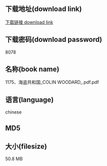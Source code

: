 ## 下载地址(download link)
[下载链接 download link](https://voluble-croquembouche-d321dc.netlify.app/?s=1175%E3%80%81%E6%B5%B7%E7%9B%97%E5%85%B1%E5%92%8C%E5%9B%BD_COLIN+WOODARD_.pdf)

## 下载密码(download password)
8078

## 名称(book name)
1175、海盗共和国_COLIN WOODARD_.pdf.pdf

## 语言(language)
chinese

## MD5


## 大小(filesize)
50.8 MB
